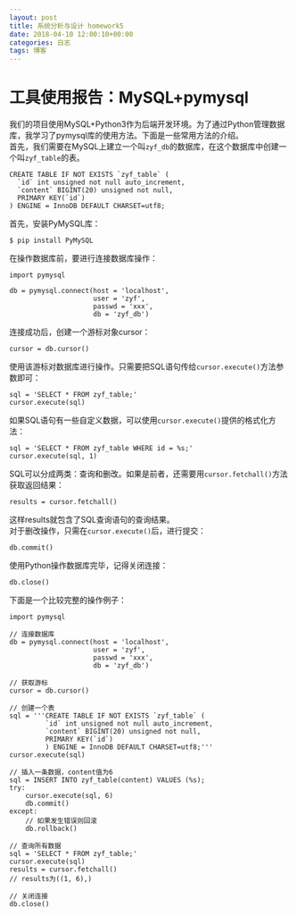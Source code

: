 ```yaml
---    
layout: post    
title: 系统分析与设计 homework5   
date: 2018-04-10 12:00:10+00:00    
categories: 日志    
tags: 博客    
---    
```

  
# 工具使用报告：MySQL+pymysql  
我们的项目使用MySQL+Python3作为后端开发环境。为了通过Python管理数据库，我学习了pymysql库的使用方法。下面是一些常用方法的介绍。  
首先，我们需要在MySQL上建立一个叫`zyf_db`的数据库，在这个数据库中创建一个叫`zyf_table`的表。  
```  
CREATE TABLE IF NOT EXISTS `zyf_table` (  
  `id` int unsigned not null auto_increment,  
  `content` BIGINT(20) unsigned not null,  
  PRIMARY KEY(`id`)  
) ENGINE = InnoDB DEFAULT CHARSET=utf8;  
```  
首先，安装PyMySQL库：  
```  
$ pip install PyMySQL  
```  
在操作数据库前，要进行连接数据库操作：  
```  
import pymysql  
  
db = pymysql.connect(host = 'localhost',   
                     user = 'zyf',   
                     passwd = 'xxx',   
                     db = 'zyf_db')  
```  
连接成功后，创建一个游标对象cursor：  
```  
cursor = db.cursor()  
```  
使用该游标对数据库进行操作。只需要把SQL语句传给`cursor.execute()`方法参数即可：  
```  
sql = 'SELECT * FROM zyf_table;'  
cursor.execute(sql)  
```  
如果SQL语句有一些自定义数据，可以使用`cursor.execute()`提供的格式化方法：  
```  
sql = 'SELECT * FROM zyf_table WHERE id = %s;'  
cursor.execute(sql, 1)  
```  
SQL可以分成两类：查询和删改。如果是前者，还需要用`cursor.fetchall()`方法获取返回结果：  
```  
results = cursor.fetchall()  
```  
这样results就包含了SQL查询语句的查询结果。  
对于删改操作，只需在`cursor.execute()`后，进行提交：  
```  
db.commit()  
```  
使用Python操作数据库完毕，记得关闭连接：  
```  
db.close()  
```  
下面是一个比较完整的操作例子：  
```  
import pymysql  
  
// 连接数据库  
db = pymysql.connect(host = 'localhost',   
                     user = 'zyf',   
                     passwd = 'xxx',   
                     db = 'zyf_db')  
                       
// 获取游标  
cursor = db.cursor()  
                       
// 创建一个表                      
sql = '''CREATE TABLE IF NOT EXISTS `zyf_table` (  
         `id` int unsigned not null auto_increment,  
         `content` BIGINT(20) unsigned not null,  
         PRIMARY KEY(`id`)  
         ) ENGINE = InnoDB DEFAULT CHARSET=utf8;'''  
cursor.execute(sql)  
  
// 插入一条数据，content值为6  
sql = INSERT INTO zyf_table(content) VALUES (%s);  
try:  
    cursor.execute(sql, 6)  
    db.commit()  
except:  
    // 如果发生错误则回滚  
    db.rollback()  
      
// 查询所有数据  
sql = 'SELECT * FROM zyf_table;'  
cursor.execute(sql)  
results = cursor.fetchall()  
// results为((1, 6),)  
  
// 关闭连接  
db.close()  
```  
